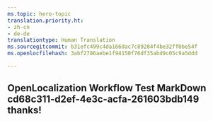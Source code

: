 ```yaml
---
ms.topic: hero-topic
translation.priority.ht:
- zh-cn
- de-de
translationtype: Human Translation
ms.sourcegitcommit: b31efc499c4da166dac7c89284f4be32ff0be54f
ms.openlocfilehash: 3abf2786aebe1f94150f76df35abd9c05c9a5ddd

---
```

## OpenLocalization Workflow Test MarkDown cd68c311-d2ef-4e3c-acfa-261603bdb149 thanks!



<!--HONumber=Sep16_HO1-->


